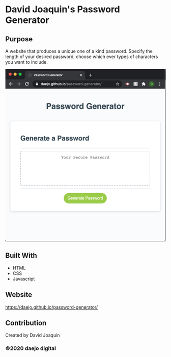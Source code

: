 # David Joaquin's Password Generator

## Purpose
A website that produces a unique one of a kind password. Specify the length of your desired password, choose which ever types of characters you want to include.

![Screenshot](./assets/images/screenshot.png)

## Built With
* HTML
* CSS
* Javascript


## Website
https://daejo.github.io/password-generator/

## Contribution
Created by David Joaquin

### ©️2020 daejo digital